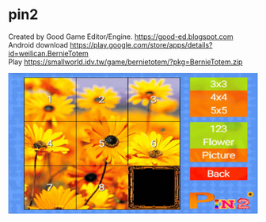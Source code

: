 # pin2

Created by Good Game Editor/Engine. https://good-ed.blogspot.com <br/>
Android download https://play.google.com/store/apps/details?id=weilican.BernieTotem <br/>
Play https://smallworld.idv.tw/game/bernietotem/?pkg=BernieTotem.zip

![image](pin2.png)
